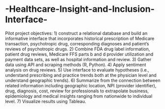 # -Healthcare-Insight-and-Inclusion-Interface-

Pilot project objectives: 1) construct a relational database and build an informative interface that incorporates historical prescription of Medicare transaction, psychotropic drug, corresponding diagnoses and patient’s reviews of psychotropic drugs.
2) Combine FDA drug label information, patient drug reviews, Medicare FFS parts b and d provider utilization and payment data sets, as well as hospital information and review.
3) Gather data using API and scraping methods (R, Python). 
4) Apply sentiment analysis on drug reviews.
5) Use interface to evaluate hypotheses (i.e., understand prescribing and practice trends both at the physician level and understand geographic trends).
6) Summarize from the connection between related information including geographic location, NPI (provider identifier), drug, diagnosis, cost, review for professionals to extrapolate business, epidemiology and medical insights ranging from nationwide to individual level.
7) Visualize results using Tableau.
